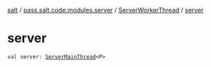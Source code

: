 [salt](../../index.md) / [pass.salt.code.modules.server](../index.md) / [ServerWorkerThread](index.md) / [server](./server.md)

# server

`val server: `[`ServerMainThread`](../-server-main-thread/index.md)`<P>`